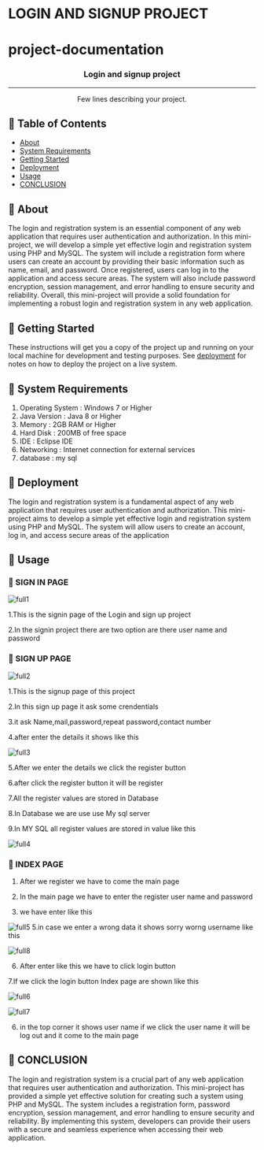 # LOGIN AND SIGNUP PROJECT

# project-documentation



<h3 align="center">Login and signup project</h3>

---
<p align="center"> Few lines describing your project.
    <br> 
</p>

## 🎉 Table of Contents
- [About](#about)
-  [System Requirements](#systemrequirements)
- [Getting Started](#getting_started)
- [Deployment](#deployment)
- [Usage](#usage)
- [CONCLUSION](#conclusion)

## 🎉 About <a name = "about"></a>
The login and registration system is an essential component of any web application that requires user authentication and authorization. In this mini-project, we will develop a simple yet effective login and registration system using PHP and MySQL. The system will include a registration form where users can create an account by providing their basic information such as name, email, and password. Once registered, users can log in to the application and access secure areas. The system will also include password encryption, session management, and error handling to ensure security and reliability. Overall, this mini-project will provide a solid foundation for implementing a robust login and registration system in any web application.
## 🎉 Getting Started <a name = "getting_started"></a>
These instructions will get you a copy of the project up and running on your local machine for development and testing purposes. See [deployment](#deployment) for notes on how to deploy the project on a live system.

## 🎉 System Requirements<a name = "systemrequirements"></a>
1. Operating System : Windows 7 or Higher
2. Java Version : Java 8 or Higher
3. Memory : 2GB RAM or Higher
4. Hard Disk : 200MB of free space
5. IDE : Eclipse IDE 
6. Networking : Internet connection for external services 
7. database : my sql

## 🎉 Deployment <a name = "deployment"></a>
The login and registration system is a fundamental aspect of any web application that requires user authentication and authorization. This mini-project aims to develop a simple yet effective login and registration system using PHP and MySQL. The system will allow users to create an account, log in, and access secure areas of the application
##   🎉 Usage <a name="usage"></a>

### 🎉 SIGN IN PAGE

![full1](https://github.com/itachi545/login-and-signup/assets/126753404/d146d6ae-0671-4886-b087-d0e75436cf64)

1.This is the signin page of the Login and sign up project

2.In the signin project there are two option are there user name and password

### 🎉 SIGN UP PAGE

![full2](https://github.com/itachi545/login-and-signup/assets/126753404/75231e23-5c2c-4bb7-981c-5d452bf32387)

1.This is the signup page of this project

2.In this sign up page it ask some crendentials 

3.it ask Name,mail,password,repeat password,contact number

4.after enter the details it shows like this

![full3](https://github.com/itachi545/login-and-signup/assets/126753404/05ac75c1-4159-46c2-aaf4-1b79e0128c64)

5.After we enter the details we click the register button

6.after click the register button it will be register

7.All the register values are stored in Database

8.In Database we are use use My sql server

9.In MY SQL all register values are stored in value like this

![full4](https://github.com/itachi545/login-and-signup/assets/126753404/d625b82b-2234-4167-ade3-044c2dc84a8c)

### 🎉 INDEX PAGE
1. After we register we have to come the main page

2. In the main page we have to enter the register user name and password

4. we have enter like this

![full5](https://github.com/itachi545/login-and-signup/assets/126753404/3d680953-3993-4018-9d68-f65cbbe6c4e9)
5.in case we enter a wrong data it shows sorry worng username like this

![full8](https://github.com/itachi545/login-and-signup/assets/126753404/c7ec554a-9108-4457-8a83-b97fc2aa672b)



6.  After enter like this we have to click login button

7.If we click the login button Index page are shown like this

![full6](https://github.com/itachi545/login-and-signup/assets/126753404/9146161d-205f-4425-9505-f8216c11be1a)


![full7](https://github.com/itachi545/login-and-signup/assets/126753404/7ba45778-0c21-4436-ac42-caa62ddfcdd0)

6. in the top corner it shows user name if we click the user name it will be log out and it come to the main page

##  🎉 CONCLUSION <a name="conclusion"></a>

 The login and registration system is a crucial part of any web application that requires user authentication and authorization. This mini-project has provided a simple yet effective solution for creating such a system using PHP and MySQL. The system includes a registration form, password encryption, session management, and error handling to ensure security and reliability. By implementing this system, developers can provide their users with a secure and seamless experience when accessing their web application.







